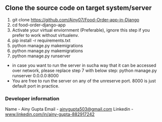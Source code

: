 ## Clone the source code on target system/server
1. git clone https://github.com/Ainy07/Food-Order-app-in-Django
2. cd food-order-django-app
3. Activate your virtual enviornment (Preferable), ignore this step if you prefer to work without virtualenv.
4. pip install -r requirements.txt
5. python manage.py makemigrations
6. python manage.py makemigrations
7. python manage.py runserver

* in case you want to run the server in sucha way that it can be accessed over network, please replace step 7 with below step:
python manage.py runserver 0.0.0.0:8000
* You are free to run the server on any of the unreserve port. 8000 is just default port in practice.

### Developer information
Name - Ainy Gupta
Email - ainygupta503@gmail.com
Linkedin - www.linkedin.com/in/ainy-gupta-882917242




